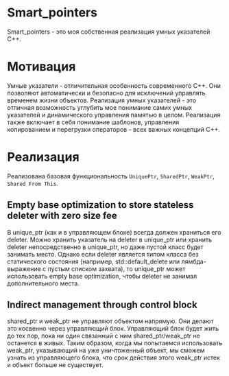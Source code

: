 # Smart_pointers
Smart_pointers - это моя собственная реализация умных указателей C++.

# Мотивация

Умные указатели - отличительная особенность современного C++. Они позволяют автоматически и безопасно для исключений управлять временем жизни объектов. Реализация умных указателей - это отличная возможность углубить мое понимание самих умных указателей и динамического управления памятью в целом. Реализация также включает в себя понимание шаблонов, управления копированием и перегрузки операторов - всех важных концепций C++.

# Реализация

Реализована базовая функциональность ```UniquePtr```, ```SharedPtr```, ```WeakPtr```, ```Shared From This```.


## Empty base optimization to store stateless deleter with zero size fee

В unique_ptr (как и в управляющем блоке) всегда должен храниться его deleter. Можно хранить указатель на deleter в unique_ptr или хранить deleter непосредственно в unique_ptr, но даже пустой класс будет занимать место. Однако если deleter является типом класса без статического состояния (например, std::default_delete или лямбда-выражение с пустым списком захвата), то unique_ptr может использовать empty base optimization, чтобы deleter не занимал дополнительного места.

## Indirect management through control block

shared_ptr и weak_ptr не управляют объектом напрямую. Они делают это косвенно через управляющий блок. Управляющий блок будет жить до тех пор, пока ни один связанный с ним shared_ptr/weak_ptr не останется в живых. Таким образом, когда мы попытаемся использовать weak_ptr, указывающий на уже уничтоженный объект, мы сможем узнать из управляющего блока, что срок действия этого weak_ptr истек и объект больше не существует.

